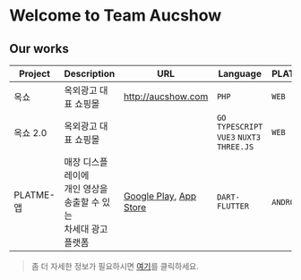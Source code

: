 # Welcome to Team Aucshow



## Our works

|  Project       |Description                                                       |URL                          |Language                      | PLATFORM     |
|----------------|------------------------------------------------------------------|-----------------------------|------------------------------|--------------|
|옥쇼            |옥외광고 대표 쇼핑몰                                                | http://aucshow.com          |`PHP`                         |`WEB`   |
|옥쇼 2.0        |옥외광고 대표 쇼핑몰                                                |                             |`GO` `TYPESCRIPT` `VUE3` `NUXT3` `THREE.JS` |`WEB`   |
|PLATME-앱       |매장 디스플레이에<br/>개인 영상을 송출할 수 있는<br/>차세대 광고 플랫폼| [Google Play](https://play.google.com/store/apps/details?id=com.aucshow.platme), [App Store](https://apps.apple.com/kr/app/pl-me/id6444322824)                           |`DART-FLUTTER`                |`ANDROID` `IOS`|

> 좀 더 자세한 정보가 필요하시면 [여기](https://aucshow.com/about-us)를 클릭하세요.
